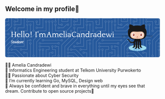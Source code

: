 ## Welcome in my profile👋

![ameliacndr10](img/github-header-image%20(1).png)


<!--
**ameliacndr10/ameliacndr10** is a ✨ _special_ ✨ repository because its `README.md` (this file) appears on your GitHub profile.

Here are some ideas to get you started:

- 🔭 I’m currently working on ...
- 🌱 I’m currently learning ...
- 👯 I’m looking to collaborate on ...
- 🤔 I’m looking for help with ...
- 💬 Ask me about ...
- 📫 How to reach me: ...
- 😄 Pronouns: ...
- ⚡ Fun fact: ...
-->

👩‍💻 Amelia Candradewi  
🔭 Informatics Engineering student at Telkom University Purwokerto  
🕵️‍♀️ Passionate about Cyber Security  
🌱 I’m currently learning Go, MySQL, Design web  
🌻 Always be confident and brave in everything until my eyes see that dream.    Contribute to open source projects🌻



